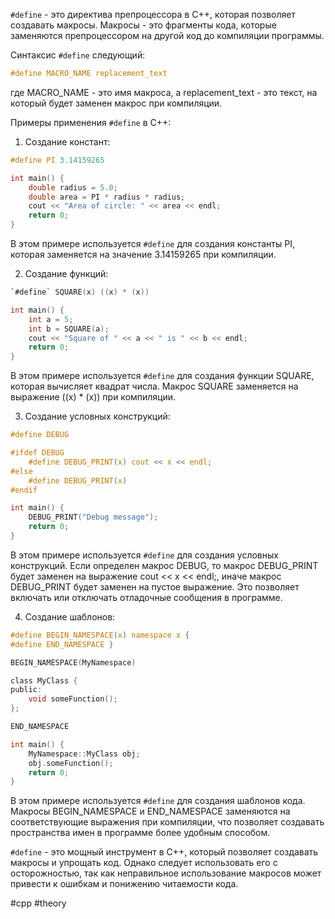 `#define` - это директива препроцессора в C++, которая позволяет создавать макросы. Макросы - это фрагменты кода, которые заменяются препроцессором на другой код до компиляции программы.

Синтаксис `#define` следующий:
```c
#define MACRO_NAME replacement_text
```
где MACRO\_NAME - это имя макроса, а replacement\_text - это текст, на который будет заменен макрос при компиляции.

Примеры применения `#define` в C++:

1. Создание констант:
```c
#define PI 3.14159265

int main() {
    double radius = 5.0;
    double area = PI * radius * radius;
    cout << "Area of circle: " << area << endl;
    return 0;
}
```
В этом примере используется `#define` для создания константы PI, которая заменяется на значение 3.14159265 при компиляции.

2. Создание функций:
```c
`#define` SQUARE(x) ((x) * (x))

int main() {
    int a = 5;
    int b = SQUARE(a);
    cout << "Square of " << a << " is " << b << endl;
    return 0;
}
```
В этом примере используется `#define` для создания функции SQUARE, которая вычисляет квадрат числа. Макрос SQUARE заменяется на выражение ((x) \* (x)) при компиляции.

3. Создание условных конструкций:
```c
#define DEBUG

#ifdef DEBUG
    #define DEBUG_PRINT(x) cout << x << endl;
#else
    #define DEBUG_PRINT(x)
#endif

int main() {
    DEBUG_PRINT("Debug message");
    return 0;
}
```
В этом примере используется `#define` для создания условных конструкций. Если определен макрос DEBUG, то макрос DEBUG\_PRINT будет заменен на выражение cout << x << endl;, иначе макрос DEBUG\_PRINT будет заменен на пустое выражение. Это позволяет включать или отключать отладочные сообщения в программе.

4. Создание шаблонов:
```c
#define BEGIN_NAMESPACE(x) namespace x {
#define END_NAMESPACE }

BEGIN_NAMESPACE(MyNamespace)

class MyClass {
public:
    void someFunction();
};

END_NAMESPACE

int main() {
    MyNamespace::MyClass obj;
    obj.someFunction();
    return 0;
}
```
В этом примере используется `#define` для создания шаблонов кода. Макросы BEGIN\_NAMESPACE и END\_NAMESPACE заменяются на соответствующие выражения при компиляции, что позволяет создавать пространства имен в программе более удобным способом.

`#define` - это мощный инструмент в C++, который позволяет создавать макросы и упрощать код. Однако следует использовать его с осторожностью, так как неправильное использование макросов может привести к ошибкам и понижению читаемости кода.

#cpp #theory 